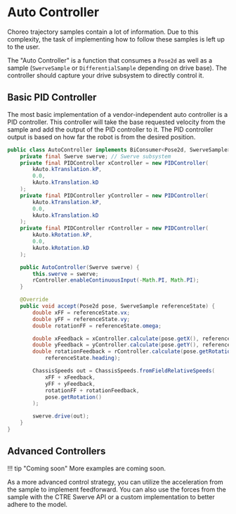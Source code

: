 # Auto Controller

Choreo trajectory samples contain a lot of information. Due to this complexity, the
task of implementing how to follow these samples is left up to the user.

The "Auto Controller" is a function that consumes a `Pose2d` as well as a sample (`SwerveSample` or `DifferentialSample` depending on drive base).
The controller should capture your drive subsystem to directly control it.

## Basic PID Controller

The most basic implementation of a vendor-independent auto controller is a PID controller.
This controller will take the base requested velocity from the sample and add the output of the PID controller to it.
The PID controller output is based on how far the robot is from the desired position.

```java
public class AutoController implements BiConsumer<Pose2d, SwerveSample> {
    private final Swerve swerve; // Swerve subsystem
    private final PIDController xController = new PIDController(
        kAuto.kTranslation.kP,
        0.0,
        kAuto.kTranslation.kD
    );
    private final PIDController yController = new PIDController(
        kAuto.kTranslation.kP,
        0.0,
        kAuto.kTranslation.kD
    );
    private final PIDController rController = new PIDController(
        kAuto.kRotation.kP,
        0.0,
        kAuto.kRotation.kD
    );

    public AutoController(Swerve swerve) {
        this.swerve = swerve;
        rController.enableContinuousInput(-Math.PI, Math.PI);
    }

    @Override
    public void accept(Pose2d pose, SwerveSample referenceState) {
        double xFF = referenceState.vx;
        double yFF = referenceState.vy;
        double rotationFF = referenceState.omega;

        double xFeedback = xController.calculate(pose.getX(), referenceState.x);
        double yFeedback = yController.calculate(pose.getY(), referenceState.y);
        double rotationFeedback = rController.calculate(pose.getRotation().getRadians(),
            referenceState.heading);

        ChassisSpeeds out = ChassisSpeeds.fromFieldRelativeSpeeds(
            xFF + xFeedback,
            yFF + yFeedback,
            rotationFF + rotationFeedback,
            pose.getRotation()
        );

        swerve.drive(out);
    }
}
```

## Advanced Controllers
!!! tip "Coming soon"
      More examples are coming soon.
      
As a more advanced control strategy, you can utilize the acceleration from the sample to implement feedforward. You can also use the forces from the sample with the CTRE Swerve API or a custom implementation to better adhere to the model.
